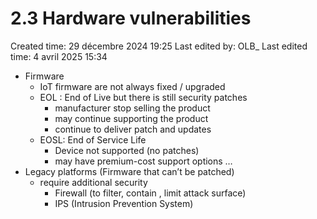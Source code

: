 # 2.3 Hardware vulnerabilities

Created time: 29 décembre 2024 19:25
Last edited by: OLB_
Last edited time: 4 avril 2025 15:34

- Firmware
    - IoT firmware are not always fixed / upgraded
    - EOL : End of Live but there is still security patches
        - manufacturer stop selling the product
        - may continue supporting the product
        - continue to deliver patch and updates
    - EOSL: End of Service Life
        - Device not supported (no patches)
        - may have premium-cost support options …
- Legacy platforms (Firmware that can’t be patched)
    - require additional security
        - Firewall (to filter, contain , limit attack surface)
        - IPS (Intrusion Prevention System)